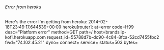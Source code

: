 ###### Error from heroku

Here's the error I'm getting from heroku:
		2014-02-18T23:49:17.644539+00:00 heroku[router]: at=error code=H99 desc="Platform error" method=GET path=/ host=brandslip-kofi.herokuapp.com request_id=55788d7b-dc90-4c84-8fca-52cd7455fbc2 fwd="74.102.45.21" dyno= connect= service= status=503 bytes=


